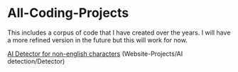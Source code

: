 # All-Coding-Projects
This includes a corpus of code that I have created over the years. I will have a more refined version in the future but this will work for now.

[AI Detector for non-english characters](https://codehs.com/sandbox/c14o9fe358/ai-obfuscation-detector/run) (Website-Projects/AI detection/Detector)

